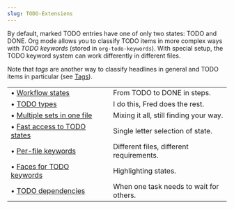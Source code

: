 ```yaml
---
slug: TODO-Extensions
---
```


By default, marked TODO entries have one of only two states: TODO and DONE. Org mode allows you to classify TODO items in more complex ways with *TODO keywords* (stored in `org-todo-keywords`). With special setup, the TODO keyword system can work differently in different files.

Note that *tags* are another way to classify headlines in general and TODO items in particular (see [Tags](/docs/org/Tags)).

|                                                                      |    |                                          |
| :------------------------------------------------------------------- | -- | :--------------------------------------- |
| • [Workflow states](/docs/org/Workflow-states)                       |    | From TODO to DONE in steps.              |
| • [TODO types](/docs/org/TODO-types)                                 |    | I do this, Fred does the rest.           |
| • [Multiple sets in one file](/docs/org/Multiple-sets-in-one-file)   |    | Mixing it all, still finding your way.   |
| • [Fast access to TODO states](/docs/org/Fast-access-to-TODO-states) |    | Single letter selection of state.        |
| • [Per-file keywords](/docs/org/Per_002dfile-keywords)               |    | Different files, different requirements. |
| • [Faces for TODO keywords](/docs/org/Faces-for-TODO-keywords)       |    | Highlighting states.                     |
| • [TODO dependencies](/docs/org/TODO-dependencies)                   |    | When one task needs to wait for others.  |
